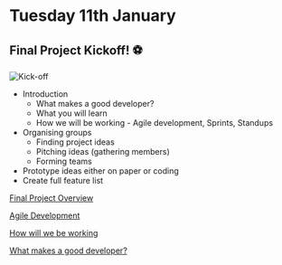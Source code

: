 # Tuesday 11th January

## Final Project Kickoff! ⚽

![Kick-off](https://media.giphy.com/media/nP9QvzLFF4eYWDcJQg/giphy-downsized-large.gif)

+ Introduction
  + What makes a good developer?
  + What you will learn
  + How we will be working - Agile development, Sprints, Standups
+ Organising groups
  + Finding project ideas
  + Pitching ideas (gathering members)
  + Forming teams
+ Prototype ideas either on paper or coding
+ Create full feature list

[Final Project Overview](https://docs.google.com/document/d/1ihU1kfWLNLp_3myWbfnjO7eaABVuu6xUdBLnjc0g7W8/edit?usp=sharing)

[Agile Development](./11%20January%20Notes%20-%20Agile%20development.md)

[How will we be working](./11%20January%20Notes%20-%20How%20we%20will%20be%20working.md)

[What makes a good developer?](./11%20January%20Notes%20-%20What%20makes%20a%20good%20developer.md)